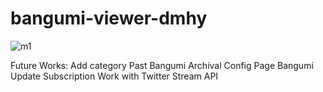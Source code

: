 # bangumi-viewer-dmhy

![m1](https://holland.pk/uptow/i4/536c9562f0455072de7c1a6b55e367ea.png)

Future Works:
  Add category
  Past Bangumi Archival
  Config Page
  Bangumi Update Subscription
  Work with Twitter Stream API

